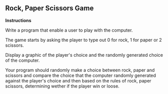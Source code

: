 ## **Rock, Paper Scissors Game**

**Instructions**

Write a program that enable a user to play with the computer.

The game starts by asking the player to type out 0 for rock, 1 for paper or 2 scissors. 

Display a graphic of the player's choice and the randomly generated choice of the computer.

Your program should randomly make a choice between rock, paper and scissors and compare the choice that the computer randomly generated against the player's choice and then based on the rules of rock, paper scissors, determining wether if the player win or loose.
